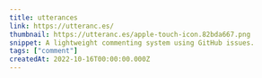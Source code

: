 ```yaml
---
title: utterances
link: https://utteranc.es/
thumbnail: https://utteranc.es/apple-touch-icon.82bda667.png
snippet: A lightweight commenting system using GitHub issues.
tags: ["comment"]
createdAt: 2022-10-16T00:00:00.000Z
---
```

